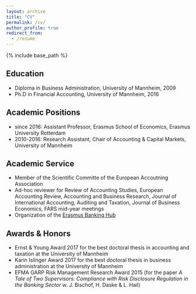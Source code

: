 ```yaml
---
layout: archive
title: "CV"
permalink: /cv/
author_profile: true
redirect_from:
  - /resume
---
```


{% include base_path %}

## Education

* Diploma in Business Administration, University of Mannheim, 2009
* Ph.D in Financial Accounting, University of Mannheim, 2016 

## Academic Positions

* since 2016: Assistant Professor, Erasmus School of Economics, Erasmus University Rotterdam
* 2010-2016: Research Assistant, Chair of Accounting & Capital Markets, University of Mannheim

## Academic Service

* Member of the Scientific Committe of the European Accoutning Association
* Ad-hoc reviewer for Review of Accounting Studies, European Accounting Review, Accounting and Business Research, Journal of International Accounting, Auditing and Taxation, Journal of Business Economics, FARS mid-year meetings
* Organization of the [Erasmus Banking Hub](https://www.erim.eur.nl/banking/)

## Awards & Honors

* Ernst & Young Award 2017 for the best doctoral thesis in accounting and taxation at the University of Mannheim
* Karin Islinger Award 2017 for the best doctoral thesis in business administration at the University of Mannheim
* EFMA GARP Risk Management Research Award 2015 (for the paper _A Tale of Two Supervisors: Compliance with Risk Disclosure Regulation in the Banking Sector_ w. J. Bischof, H. Daske & L. Hail)

